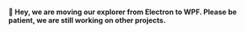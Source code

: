 
#### 🚗 Hey, we are moving our explorer from Electron to WPF. Please be patient, we are still working on other projects.
